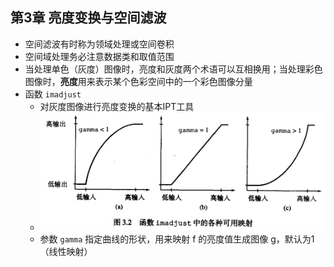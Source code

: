 ## 第3章 亮度变换与空间滤波

- 空间滤波有时称为领域处理或空间卷积
- 空间域处理务必注意数据类和取值范围
- 当处理单色（灰度）图像时，亮度和灰度两个术语可以互相换用；当处理彩色图像时，**亮度**用来表示某个色彩空间中的一个彩色图像分量
- 函数 `imadjust`
  - 对灰度图像进行亮度变换的基本IPT工具
  - ![Alt text](img/image-19.png)
  - 参数 `gamma` 指定曲线的形状，用来映射 f 的亮度值生成图像 g，默认为1（线性映射）